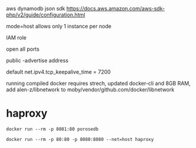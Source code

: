 aws dynamodb json sdk https://docs.aws.amazon.com/aws-sdk-php/v2/guide/configuration.html

mode=host allows only 1 instance per node

IAM role

open all ports

public -advertise address

default net.ipv4.tcp_keepalive_time = 7200

running compiled docker requires strech, updated docker-cli and 8GB RAM, add alen-z/libnetwork to moby/vendor/github.com/docker/libnetwork

# haproxy
```
docker run --rm -p 8081:80 porosedb
```
```
docker run --rm -p 80:80 -p 8080:8080 --net=host haproxy
```